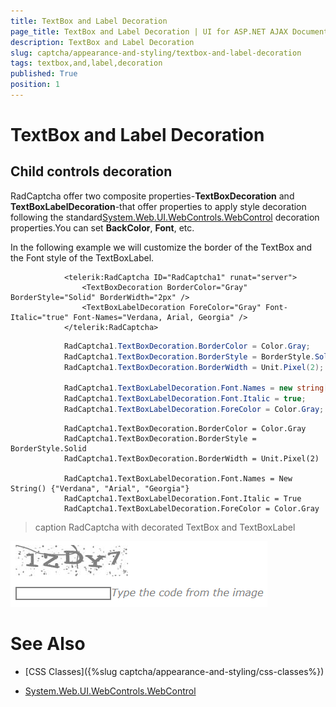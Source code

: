 ```yaml
---
title: TextBox and Label Decoration
page_title: TextBox and Label Decoration | UI for ASP.NET AJAX Documentation
description: TextBox and Label Decoration
slug: captcha/appearance-and-styling/textbox-and-label-decoration
tags: textbox,and,label,decoration
published: True
position: 1
---
```


# TextBox and Label Decoration



## Child controls decoration

RadCaptcha offer two composite properties-__TextBoxDecoration__	and __TextBoxLabelDecoration__-that offer properties to apply style decoration following the standard[System.Web.UI.WebControls.WebControl](https://msdn.microsoft.com/en-us/library/system.web.ui.webcontrols.webcontrol%28v=vs.110%29.aspx) decoration properties.You can set __BackColor__, __Font__, etc.

In the following example we will customize the border of the TextBox and the Font style of the TextBoxLabel.



````ASPNET
			<telerik:RadCaptcha ID="RadCaptcha1" runat="server">
				<TextBoxDecoration BorderColor="Gray" BorderStyle="Solid" BorderWidth="2px" />
				<TextBoxLabelDecoration ForeColor="Gray" Font-Italic="true" Font-Names="Verdana, Arial, Georgia" />
			</telerik:RadCaptcha>
````
````C#
			RadCaptcha1.TextBoxDecoration.BorderColor = Color.Gray;
			RadCaptcha1.TextBoxDecoration.BorderStyle = BorderStyle.Solid;
			RadCaptcha1.TextBoxDecoration.BorderWidth = Unit.Pixel(2);
	
			RadCaptcha1.TextBoxLabelDecoration.Font.Names = new string[] { "Verdana", "Arial", "Georgia" };
			RadCaptcha1.TextBoxLabelDecoration.Font.Italic = true;
			RadCaptcha1.TextBoxLabelDecoration.ForeColor = Color.Gray;
````
````VB.NET
			RadCaptcha1.TextBoxDecoration.BorderColor = Color.Gray
			RadCaptcha1.TextBoxDecoration.BorderStyle = BorderStyle.Solid
			RadCaptcha1.TextBoxDecoration.BorderWidth = Unit.Pixel(2)
	
			RadCaptcha1.TextBoxLabelDecoration.Font.Names = New String() {"Verdana", "Arial", "Georgia"}
			RadCaptcha1.TextBoxLabelDecoration.Font.Italic = True
			RadCaptcha1.TextBoxLabelDecoration.ForeColor = Color.Gray
````

>caption RadCaptcha with decorated TextBox and TextBoxLabel

![captcha-controls-decoration](images/captcha-controls-decoration.png)

# See Also

 * [CSS Classes]({%slug captcha/appearance-and-styling/css-classes%})

 * [System.Web.UI.WebControls.WebControl](https://msdn.microsoft.com/en-us/library/system.web.ui.webcontrols.webcontrol%28v=vs.110%29.aspx)
